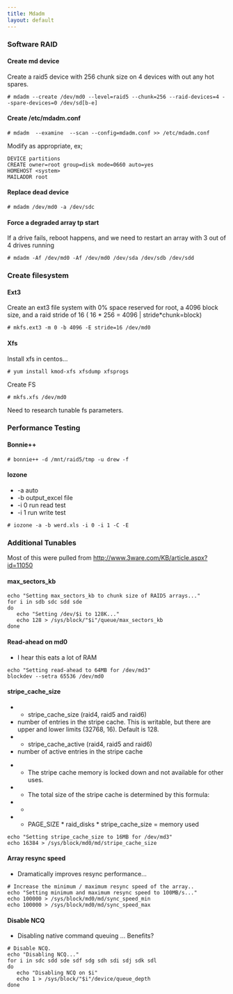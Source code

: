 ```yaml
---
title: Mdadm
layout: default
---
```


### Software RAID

#### Create md device

Create a raid5 device with 256 chunk size on 4 devices with out any hot
spares.

    # mdadm --create /dev/md0 --level=raid5 --chunk=256 --raid-devices=4 --spare-devices=0 /dev/sd[b-e]

#### Create /etc/mdadm.conf

    # mdadm  --examine  --scan --config=mdadm.conf >> /etc/mdadm.conf

Modify as appropriate, ex;

    DEVICE partitions
    CREATE owner=root group=disk mode=0660 auto=yes
    HOMEHOST <system>
    MAILADDR root

#### Replace dead device

    # mdadm /dev/md0 -a /dev/sdc

#### Force a degraded array tp start

If a drive fails, reboot happens, and we need to restart an array with 3
out of 4 drives running

    # mdadm -Af /dev/md0 -Af /dev/md0 /dev/sda /dev/sdb /dev/sdd

### Create filesystem

#### Ext3

Create an ext3 file system with 0% space reserved for root, a 4096 block
size, and a raid stride of 16 ( 16 \* 256 = 4096 | stride\*chunk=block)

    # mkfs.ext3 -m 0 -b 4096 -E stride=16 /dev/md0

#### Xfs

Install xfs in centos...

    # yum install kmod-xfs xfsdump xfsprogs

Create FS

    # mkfs.xfs /dev/md0

Need to research tunable fs parameters.

### Performance Testing

#### Bonnie++

    # bonnie++ -d /mnt/raid5/tmp -u drew -f

#### Iozone

-   -a auto
-   -b output\_excel file
-   -i 0 run read test
-   -i 1 run write test

<!-- -->

    # iozone -a -b werd.xls -i 0 -i 1 -C -E

### Additional Tunables

Most of this were pulled from
<http://www.3ware.com/KB/article.aspx?id=11050>

#### max\_sectors\_kb

    echo "Setting max_sectors_kb to chunk size of RAID5 arrays..."
    for i in sdb sdc sdd sde
    do
       echo "Setting /dev/$i to 128K..."
       echo 128 > /sys/block/"$i"/queue/max_sectors_kb
    done

#### Read-ahead on md0

-   I hear this eats a lot of RAM

<!-- -->

    echo "Setting read-ahead to 64MB for /dev/md3"
    blockdev --setra 65536 /dev/md0

#### stripe\_cache\_size

-   + stripe\_cache\_size (raid4, raid5 and raid6)
-   number of entries in the stripe cache. This is writable, but there
    are upper and lower limits (32768, 16). Default is 128.
-   + stripe\_cache\_active (raid4, raid5 and raid6)
-   number of active entries in the stripe cache

<!-- -->

-   + The stripe cache memory is locked down and not available for other
    uses.
-   + The total size of the stripe cache is determined by this formula:
-   +
-   + PAGE\_SIZE \* raid\_disks \* stripe\_cache\_size = memory used

<!-- -->

    echo "Setting stripe_cache_size to 16MB for /dev/md3"
    echo 16384 > /sys/block/md0/md/stripe_cache_size

#### Array resync speed

-   Dramatically improves resync performance...

<!-- -->

    # Increase the minimum / maximum resync speed of the array..
    echo "Setting minimum and maximum resync speed to 100MB/s..."
    echo 100000 > /sys/block/md0/md/sync_speed_min
    echo 100000 > /sys/block/md0/md/sync_speed_max

#### Disable NCQ

-   Disabling native command queuing ... Benefits?

<!-- -->

    # Disable NCQ.
    echo "Disabling NCQ..."
    for i in sdc sdd sde sdf sdg sdh sdi sdj sdk sdl
    do
       echo "Disabling NCQ on $i"
       echo 1 > /sys/block/"$i"/device/queue_depth
    done
